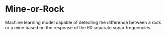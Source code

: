 # Mine-or-Rock
Machine learning model capable of detecting the difference between a rock or a mine based on the response of the 60 separate sonar frequencies.
